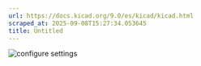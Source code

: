 ```yaml
---
url: https://docs.kicad.org/9.0/es/kicad/kicad.html
scraped_at: 2025-09-08T15:27:34.053645
title: Untitled
---
```


![configure settings](images/configure_settings.png)


